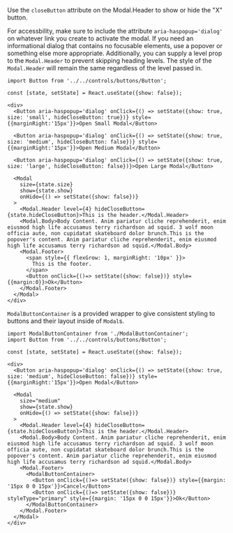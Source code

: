 Use the `closeButton` attribute on the Modal.Header to show or hide the "X" button.

For accessbility, make sure to include the attribute `aria-haspopup='dialog'` on whatever link you create to activate the modal. If you need
an informational dialog that contains no focusable elements, use a popover or something else more appropriate. Additionally, you can supply
a level prop to the `Modal.Header` to prevent skipping heading levels. The style of the `Modal.Header` will remain the same regardless of
the level passed in.

```
import Button from '../../controls/buttons/Button';

const [state, setState] = React.useState({show: false});

<div>
  <Button aria-haspopup='dialog' onClick={() => setState({show: true, size: 'small', hideCloseButton: true})} style={{marginRight:'15px'}}>Open Small Modal</Button>

  <Button aria-haspopup='dialog' onClick={() => setState({show: true, size: 'medium', hideCloseButton: false})} style={{marginRight:'15px'}}>Open Medium Modal</Button>

  <Button aria-haspopup='dialog' onClick={() => setState({show: true, size: 'large', hideCloseButton: false})}>Open Large Modal</Button>

  <Modal
    size={state.size}
    show={state.show}
    onHide={() => setState({show: false})}
  >
    <Modal.Header level={4} hideCloseButton={state.hideCloseButton}>This is the header.</Modal.Header>
    <Modal.Body>Body Content. Anim pariatur cliche reprehenderit, enim eiusmod high life accusamus terry richardson ad squid. 3 wolf moon officia aute, non cupidatat skateboard dolor brunch.This is the popover's content. Anim pariatur cliche reprehenderit, enim eiusmod high life accusamus terry richardson ad squid.</Modal.Body>
    <Modal.Footer>
      <span style={{ flexGrow: 1, marginRight: '10px' }}>
        This is the footer.
      </span>
      <Button onClick={()=> setState({show: false})} style={{margin:0}}>Ok</Button>
    </Modal.Footer>
  </Modal>
</div>
```

`ModalButtonContainer` is a provided wrapper to give consistent styling to buttons and their layout inside of `Modal`s.

```
import ModalButtonContainer from './ModalButtonContainer';
import Button from '../../controls/buttons/Button';

const [state, setState] = React.useState({show: false});

<div>
  <Button aria-haspopup='dialog' onClick={() => setState({show: true, size: 'medium', hideCloseButton: false})} style={{marginRight:'15px'}}>Open Modal</Button>

  <Modal
    size="medium"
    show={state.show}
    onHide={() => setState({show: false})}
  >
    <Modal.Header level={4} hideCloseButton={state.hideCloseButton}>This is the header.</Modal.Header>
    <Modal.Body>Body Content. Anim pariatur cliche reprehenderit, enim eiusmod high life accusamus terry richardson ad squid. 3 wolf moon officia aute, non cupidatat skateboard dolor brunch.This is the popover's content. Anim pariatur cliche reprehenderit, enim eiusmod high life accusamus terry richardson ad squid.</Modal.Body>
    <Modal.Footer>
      <ModalButtonContainer>
        <Button onClick={()=> setState({show: false})} style={{margin: '15px 0 0 15px'}}>Cancel</Button>
        <Button onClick={()=> setState({show: false})} styleType="primary" style={{margin: '15px 0 0 15px'}}>Ok</Button>
      </ModalButtonContainer>
    </Modal.Footer>
  </Modal>
</div>
```

